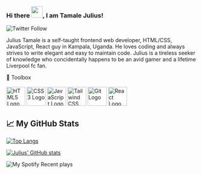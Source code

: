 ### Hi there <img src="https://raw.githubusercontent.com/MartinHeinz/MartinHeinz/master/wave.gif" width="30px">, I am Tamale Julius!

![Twitter Follow](https://img.shields.io/twitter/follow/tjewlius?style=social)

Julius Tamale is a self-taught frontend web developer, HTML/CSS, JavaScript, React guy in Kampala, Uganda.
He loves coding and always strives to write elegant and easy to maintain code.
Julius is a tireless seeker of knowledge who concidentally happens to be an avid gamer and a lifetime Liverpool fc fan.

🧰 Toolbox
<br />
<br />
<img src='https://cdn.worldvectorlogo.com/logos/html-1.svg' alt='HTML5 Logo' width='50' height='50'/> <img src='https://cdn.worldvectorlogo.com/logos/css-3.svg' alt='CSS3 Logo' width='50' height='50'/> <img src='https://cdn.worldvectorlogo.com/logos/javascript-1.svg' alt='JavaScript Logo' width='50' height='50'/> <img src='https://cdn.worldvectorlogo.com/logos/tailwind-css-2.svg' alt='Tailwind CSS Logo' width='50' height='50'/> <img src='https://cdn.worldvectorlogo.com/logos/git-icon.svg' alt='Git Logo' width='50' height='50'/> <img src='https://cdn.worldvectorlogo.com/logos/react-2.svg' alt='React Logo' width='50' height='50'/> 


## &#x1f4c8; My GitHub Stats

[![Top Langs](https://github-readme-stats.vercel.app/api/top-langs/?username=julius-tamale&hide=java,html,css&theme=radical)](https://github.com/anuraghazra/github-readme-stats)

[![Julius' GitHub stats](https://github-readme-stats.vercel.app/api?username=julius-tamale&theme=radical)](https://github.com/anuraghazra/github-readme-stats)

![My Spotify Recent plays](https://spotify-recently-played-readme.vercel.app/api?user=31hnce5r35aspmo5nojsjh4obk54&count=10)
